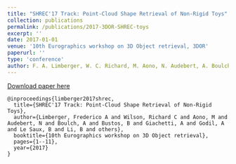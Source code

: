 ```yaml
---
title: "SHREC'17 Track: Point-Cloud Shape Retrieval of Non-Rigid Toys"
collection: publications
permalink: /publications/2017-3DOR-SHREC-toys
excerpt: ''
date: 2017-01-01
venue: '10th Eurographics workshop on 3D Object retrieval, 3DOR'
paperurl: ''
type: 'conference'
author: F. A. Limberger, W. C. Richard, M. Aono, N. Audebert, A. Boulch, B. Bustos, A. Giachetti, A. Godil, B. Le Saux and B. Li and others.
---
```



[Download paper here](https://aboulch.github.io/files/2017_3dor-shrec-toys.pdf)

```
@inproceedings{limberger2017shrec,
  title={SHREC'17 Track: Point-Cloud Shape Retrieval of Non-Rigid Toys},
  author={Limberger, Frederico A and Wilson, Richard C and Aono, M and Audebert, N and Boulch, A and Bustos, B and Giachetti, A and Godil, A and Le Saux, B and Li, B and others},
  booktitle={10th Eurographics workshop on 3D Object retrieval},
  pages={1--11},
  year={2017}
}
```
